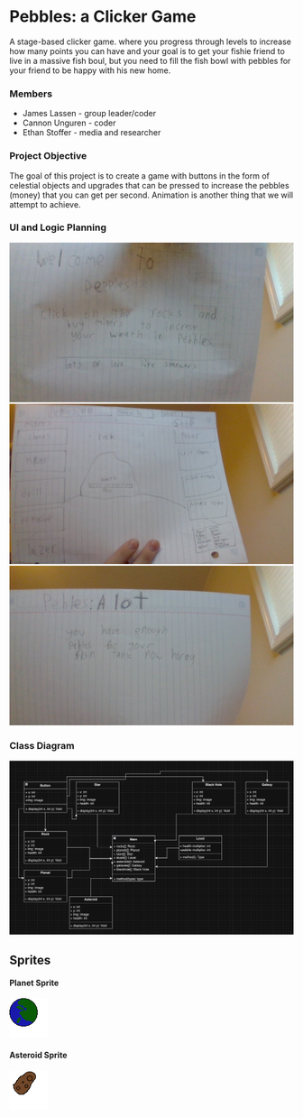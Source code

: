 # Pebbles: a Clicker Game
A stage-based clicker game. where you progress through levels to increase how many points you can have and your goal is to get your fishie friend to live in a massive fish boul, but you need to fill the fish bowl with pebbles for your friend to be happy with his new home.

### Members
* James Lassen - group leader/coder
* Cannon Unguren - coder
* Ethan Stoffer - media and researcher

### Project Objective
The goal of this project is to create a game with buttons in the form of celestial objects and upgrades that can be pressed to increase the pebbles (money) that you can get per second. Animation is another thing that we will attempt to achieve. 

### UI and Logic Planning
![start](https://github.com/Jameslassen1/Clickforpoints/blob/main/images/IMG_20240215_173241.jpg?raw=true)
![gameplay](https://github.com/Jameslassen1/Clickforpoints/blob/main/images/IMG_20240215_173256.jpg?raw=true)
![win](https://github.com/Jameslassen1/Clickforpoints/blob/main/images/IMG_20240215_173306.jpg?raw=true)
### Class Diagram
![classdiagram](https://github.com/Jameslassen1/Clickforpoints/blob/main/images/Fish%20Tank%203.png)
## Sprites
#### Planet Sprite
![planet](https://github.com/Jameslassen1/Clickforpoints/blob/main/SRC/images/PNGPlanet.png)
#### Asteroid Sprite
![asteroid](https://github.com/Jameslassen1/Clickforpoints/blob/main/SRC/images/PNGAsteroid.png)
